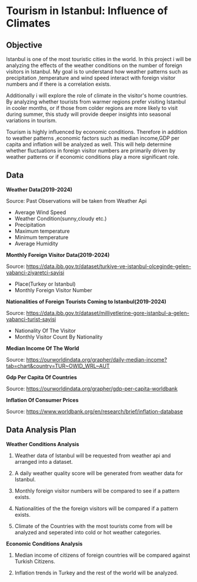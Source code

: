 # Tourism in Istanbul: Influence of  Climates 

## Objective

Istanbul is one of the most touristic cities in the world. In this project i will be analyzing the effects of the weather conditions on the number of foreign visitors in Istanbul. 
My goal is to understand how weather patterns such as precipitation ,temperature and wind speed interact with foreign visitor numbers and if there is a correlation exists.

Additionally i will explore the role of climate in the visitor's home countries. By analyzing whether tourists from warmer regions prefer visiting Istanbul in cooler months, or if those from colder regions are more likely to visit during summer, this study will provide deeper insights into seasonal variations in tourism.

Tourism is highly influenced by economic conditions. Therefore in addition to weather patterns ,economic factors such as median income,GDP per capita and inflation will be analyzed as well. This will help determine whether fluctuations in foreign visitor numbers are primarily driven by weather patterns or if economic conditions play a more significant role.

## Data

**Weather Data(2019-2024)**

 Source: Past Observations will be taken from Weather Api
 
- Average Wind Speed
- Weather Condition(sunny,cloudy etc.) 
- Precipitation 
- Maximum temperature
- Minimum temperature
- Average Humidity

**Monthly Foreign Visitor Data(2019-2024)** 
 
 Source: https://data.ibb.gov.tr/dataset/turkiye-ve-istanbul-olceginde-gelen-yabanci-ziyaretci-sayisi

- Place(Turkey or Istanbul)
- Monthly Foreign Visitor Number


**Nationalities of Foreign Tourists Coming to Istanbul(2019-2024)**

Source: https://data.ibb.gov.tr/dataset/milliyetlerine-gore-istanbul-a-gelen-yabanci-turist-sayisi

- Nationality Of The Visitor
- Monthly Visitor Count By Nationality

**Median Income Of The World**

Source: https://ourworldindata.org/grapher/daily-median-income?tab=chart&country=TUR~OWID_WRL~AUT

**Gdp Per Capita Of Countries**

Source: https://ourworldindata.org/grapher/gdp-per-capita-worldbank

**Inflation Of Consumer Prices**

Source: https://www.worldbank.org/en/research/brief/inflation-database

## Data Analysis Plan

**Weather Conditions Analysis**

1.  Weather data of Istanbul will be requested from weather api and arranged into a dataset.
   
2.  A daily weather quality score will be generated from weather data for Istanbul.

3.  Monthly foreign visitor numbers will be compared to see if a pattern exists.

4.  Nationalities of the the foreign visitors will be compared if a pattern exists.

5.  Climate of the Countries with the most tourists come from will be analyzed and seperated into cold or hot weather categories.

**Economic Conditions Analysis**

1. Median income of citizens of foreign countries will be compared against Turkish Citizens.
   
2. Inflation trends in Turkey and the rest of the world will be analyzed.
 




